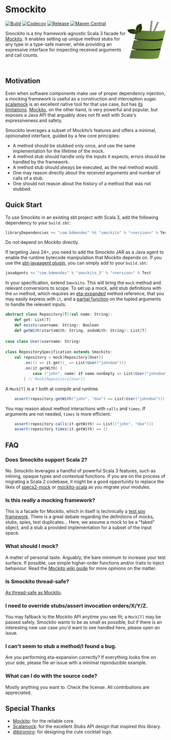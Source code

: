 # Smockito

<img src="./assets/logo.svg" width="120" height="120" align="right">

[![Build](https://img.shields.io/github/actions/workflow/status/bdmendes/smockito/ci.yml)](https://github.com/bdmendes/smockito/actions)
[![Codecov](https://img.shields.io/codecov/c/github/bdmendes/smockito/master)](https://app.codecov.io/gh/bdmendes/smockito)
[![Release](https://img.shields.io/github/v/release/bdmendes/smockito)](https://github.com/bdmendes/smockito/releases)
[![Maven Central](https://img.shields.io/maven-central/v/com.bdmendes/smockito_3
)](https://central.sonatype.com/artifact/com.bdmendes/smockito_3/overview)

<!-- [![Scaladoc](https://javadoc.io/badge/com.bdmendes.smockito/smockito_3.svg)](https://javadoc.io/page/com.bdmendes.smockito/smockito_3/latest/smockito/index.html) -->

Smockito is a tiny framework-agnostic Scala 3 facade for [Mockito](https://github.com/mockito/mockito). It enables setting up unique method stubs for any type in a type-safe manner, while providing an expressive interface for inspecting received arguments and call counts.

<br clear="right">

## Motivation

Even when software components make use of proper dependency injection, a mocking framework is useful as a construction and interception sugar. [scalamock](https://scalamock.org/) is an excellent native tool for that use case, but has [its limitations](https://scalamock.org/faq#what-is-not-mockable). [Mockito](https://github.com/mockito/mockito), on the other hand, is very powerful and popular, but exposes a Java API that arguably does not fit well with Scala's expressiveness and safety.

Smockito leverages a subset of Mockito’s features and offers a minimal, opinionated interface, guided by a few core principles:

- A method should be stubbed only once, and use the same implementation for the lifetime of the mock.
- A method stub should handle only the inputs it expects; errors should be handled by the framework.
- A method stub should always be executed, as the real method would.
- One may reason directly about the received arguments and number of calls of a stub.
- One should not reason about the history of a method that was not stubbed.

## Quick Start

To use Smockito in an existing sbt project with Scala 3, add the following dependency to your
`build.sbt`:

```scala
libraryDependencies += "com.bdmendes" %% "smockito" % "<version>" % Test
```

Do not depend on Mockito directly.

If targeting Java 24+, you need to add the Smockito JAR as a Java agent to enable the runtime bytecode manipulation that Mockito depends on. If you use the [sbt-javaagent plugin](https://github.com/sbt/sbt-javaagent), you can simply add to your `build.sbt`:

```scala
javaAgents += "com.bdmendes" % "smockito_3" % "<version>" % Test
```

In your specification, extend `Smockito`. This will bring the `mock` method and relevant conversions to scope. To set up a mock, add stub definitions with the `on` method, which requires an [eta-expanded](https://docs.scala-lang.org/scala3/book/fun-eta-expansion.html) method reference, that you may easily express with `it`, and a [partial function](https://docs.scala-lang.org/scala3/book/fun-partial-functions.html) on the tupled arguments to handle the relevant inputs.

```scala
abstract class Repository[T](val name: String):
    def get: List[T]
    def exists(username: String): Boolean
    def getWith(startsWith: String, endsWith: String): List[T]

case class User(username: String)

class RepositorySpecification extends Smockito:
    val repository = mock[Repository[User]]
        .on(() => it.get)(_ => List(User("johndoe")))
        .on(it.getWith) { 
            case ("john", name) if name.nonEmpty => List(User("johndoe"))
        } // Mock[Repository[User]]
```

A `Mock[T]` is a `T` both at compile and runtime.

```scala
    assert(repository.getWith("john", "doe") == List(User("johndoe")))
```

You may reason about method interactions with `calls` and `times`. If arguments are not needed, `times` is more efficient.

```scala
    assert(repository.calls(it.getWith) == List(("john", "doe")))
    assert(repository.times(it.getWith) == 1)
```

## FAQ

### Does Smockito support Scala 2?

No. Smockito leverages a handful of powerful Scala 3 features, such as inlining, opaque types and contextual functions. If you are on the process of migrating a Scala 2 codebase, it might be a good opportunity to replace the likes of [specs2-mock](https://mvnrepository.com/artifact/org.specs2/specs2-mock) or [mockito-scala](https://github.com/mockito/mockito-scala) as you migrate your modules.

### Is this really a mocking framework?

This is a facade for Mockito, which in itself is technically a [test spy framework](https://github.com/mockito/mockito/wiki/FAQ#is-it-really-a-mocking-framework). There is a great debate regarding the definitions of mocks, stubs, spies, test duplicates... Here, we assume a mock to be a "faked" object, and a stub a provided implementation for a subset of the input space.

### What should I mock?

A matter of personal taste. Arguably, the bare minimum to increase your test surface. If possible, use simple higher-order functions and/or traits to inject behaviour. Read the [Mockito wiki guide](https://github.com/mockito/mockito/wiki/How-to-write-good-tests) for more opinions on the matter.

### Is Smockito thread-safe?

[As thread-safe as Mockito](https://github.com/mockito/mockito/wiki/FAQ#is-mockito-thread-safe).

### I need to override stubs/assert invocation orders/X/Y/Z.

You may fallback to the Mockito API anytime you see fit; a `Mock[T]` may be passed safely. Smockito wants to be as small as possible, but if there is an interesting new use case you'd want to see handled here, please open an issue.

### I can't seem to stub a method/I found a bug.

Are you performing eta-expansion correctly? If everything looks fine on your side, please file an issue with a minimal reproducible example.

### What can I do with the source code?

Mostly anything you want to. Check the license. All contributions are appreciated.

## Special Thanks

- [Mockito](https://github.com/mockito/mockito): for the reliable core.
- [Scalamock](https://scalamock.org/): for the excellent Stubs API design that inspired this library.
- [@biromiro](https://github.com/biromiro): for designing the cute cocktail logo.
